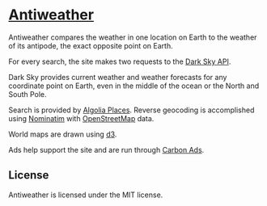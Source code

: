 # [Antiweather](https://bennettfeely.com/antiweather/)

Antiweather compares the weather in one location on Earth to the weather of its antipode, the exact opposite point on Earth.

For every search, the site makes two requests to the [Dark Sky API](https://darksky.net/).

Dark Sky provides current weather and weather forecasts for any coordinate point on Earth, even in the middle of the ocean or the North and South Pole.

Search is provided by [Algolia Places](https://community.algolia.com/places/). Reverse geocoding is accomplished using [Nominatim](https://nominatim.openstreetmap.org/) with [OpenStreetMap](https://www.openstreetmap.org/) data.

World maps are drawn using [d3](https://d3js.org).

Ads help support the site and are run through [Carbon Ads](https://carbonads.net/).

## License

Antiweather is licensed under the MIT license.
